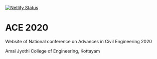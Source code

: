 [![Netlify Status](https://api.netlify.com/api/v1/badges/f3bcf488-9790-4913-999b-9e7c85870d05/deploy-status)](https://app.netlify.com/sites/ace2020/deploys)

# ACE 2020
Website of National conference on Advances in Civil Engineering 2020

Amal Jyothi College of Engineering, Kottayam
